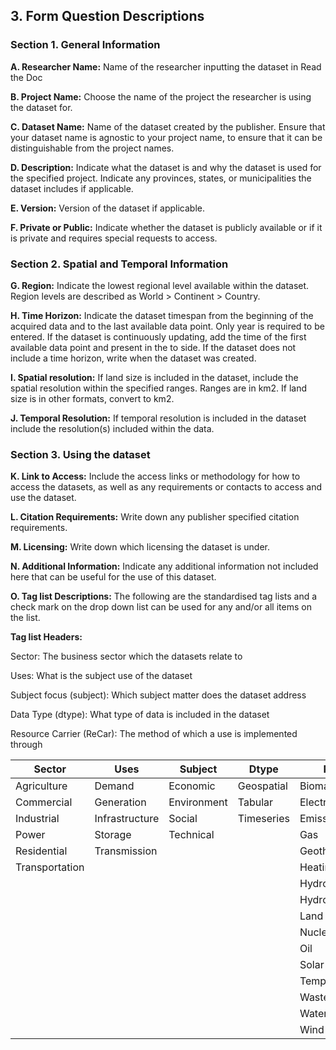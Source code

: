 ## **3. Form Question Descriptions**

### **Section 1. General Information**

**A. Researcher Name:** Name of the researcher inputting the dataset in Read the Doc

**B. Project Name:** Choose the name of the project the researcher is using the dataset for.

**C. Dataset Name:** Name of the dataset created by the publisher. Ensure that your dataset name is agnostic to your project name, to ensure that it can be distinguishable from the project names.

**D. Description:** Indicate what the dataset is and why the dataset is used for the specified project. Indicate any provinces, states, or municipalities the dataset includes if applicable.

**E. Version:** Version of the dataset if applicable.

**F. Private or Public:** Indicate whether the dataset is publicly available or if it is private and requires special requests to access.

### **Section 2. Spatial and Temporal Information**

**G. Region:** Indicate the lowest regional level available within the dataset. Region levels are described as World > Continent > Country.

**H. Time Horizon:** Indicate the dataset timespan from the beginning of the acquired data and to the last available data point. Only year is required to be entered. If the dataset is continuously updating, add the time of the first available data point and present in the to side. If the dataset does not include a time horizon, write when the dataset was created.

**I. Spatial resolution:** If land size is included in the dataset, include the spatial resolution within the specified ranges. Ranges are in km2. If land size is in other formats, convert to km2.

**J. Temporal Resolution:** If temporal resolution is included in the dataset include the resolution(s) included within the data.

### **Section 3. Using the dataset**

**K. Link to Access:** Include the access links or methodology for how to access the datasets, as well as any requirements or contacts to access and use the dataset.

**L. Citation Requirements:** Write down any publisher specified citation requirements.

**M. Licensing:** Write down which licensing the dataset is under.

**N. Additional Information:** Indicate any additional information not included here that can be useful for the use of this dataset.

**O.  Tag list Descriptions:** The following are the standardised tag lists and a check mark on the drop down list can be used for any and/or all items on the list.

**Tag list Headers:**

Sector: The business sector which the datasets relate to

Uses: What is the subject use of the dataset

Subject focus (subject): Which subject matter does the dataset address

Data Type (dtype): What type of data is included in the dataset

Resource Carrier (ReCar): The method of which a use is implemented through
 

| Sector         | Uses           | Subject       | Dtype      | ReCar            |
| -------------- | -------------- | ------------- | ---------- | ---------------- |
| Agriculture    | Demand         | Economic      | Geospatial | Biomass          |
| Commercial     | Generation     | Environment   | Tabular    | Electricity      |
| Industrial     | Infrastructure | Social        | Timeseries | Emissions        |
| Power          | Storage        | Technical     |            | Gas              |
| Residential    | Transmission   |               |            | Geothermal       |
| Transportation |                |               |            | Heating/Cooling  |
|                |                |               |            | Hydro            |
|                |                |               |            | Hydrogen         |
|                |                |               |            | Land             |
|                |                |               |            | Nuclear          |
|                |                |               |            | Oil              |
|                |                |               |            | Solar            |
|                |                |               |            | Temperature      |
|                |                |               |            | Waste            |
|                |                |               |            | Water            |
|                |                |               |            | Wind             |